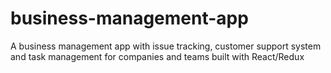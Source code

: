 # business-management-app
A business management app with issue tracking, customer support system and task management for companies and teams built with React/Redux
